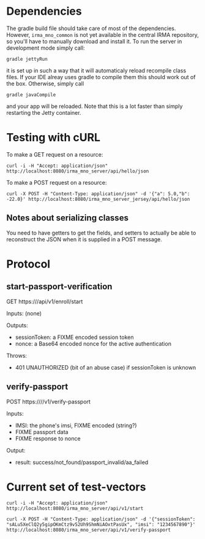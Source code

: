 # Dependencies

The gradle build file should take care of most of the dependencies. However, `irma_mno_common` is not yet available in the central IRMA repository, so you'll have to manually download and install it. To run the server in development mode simply call:

    gradle jettyRun

it is set up in such a way that it will automaticaly reload recompile class files. If your IDE alreay uses gradle to compile them this should work out of the box. Otherwise, simply call

    gradle javaCompile

and your app will be reloaded. Note that this is a lot faster than simply restarting the Jetty container.

# Testing with cURL

To make a GET request on a resource:

    curl -i -H "Accept: application/json" http://localhost:8080/irma_mno_server/api/hello/json

To make a POST request on a resource:

    curl -X POST -H "Content-Type: application/json" -d '{"a": 5.0,"b": -22.0}' http://localhost:8080/irma_mno_server_jersey/api/hello/json

## Notes about serializing classes

You need to have getters to get the fields, and setters to actually be able to reconstruct the JSON when it is supplied in a POST message.

# Protocol

## start-passport-verification

GET https://<server>/api/v1/enroll/start

Inputs: (none)

Outputs:

 * sessionToken: a FIXME encoded session token
 * nonce: a Base64 encoded nonce for the active authentication

Throws:
 * 401 UNAUTHORIZED (bit of an abuse case) if sessionToken is unknown

## verify-passport

POST https://<server>/<api>/v1/verify-passport

Inputs:

 * IMSI: the phone's imsi, FIXME encoded (string?)
 * FIXME passport data
 * FIXME response to nonce

Output:

 * result: success/not_found/passport_invalid/aa_failed

# Current set of test-vectors

    curl -i -H "Accept: application/json" http://localhost:8080/irma_mno_server/api/v1/start

    curl -X POST -H "Content-Type: application/json" -d '{"sessionToken": "sALu5XeClQ2y5gipOKmCtz9v52Uh9ShmNiAOxtPasUx", "imsi": "1234567890"}' http://localhost:8080/irma_mno_server/api/v1/verify-passport
